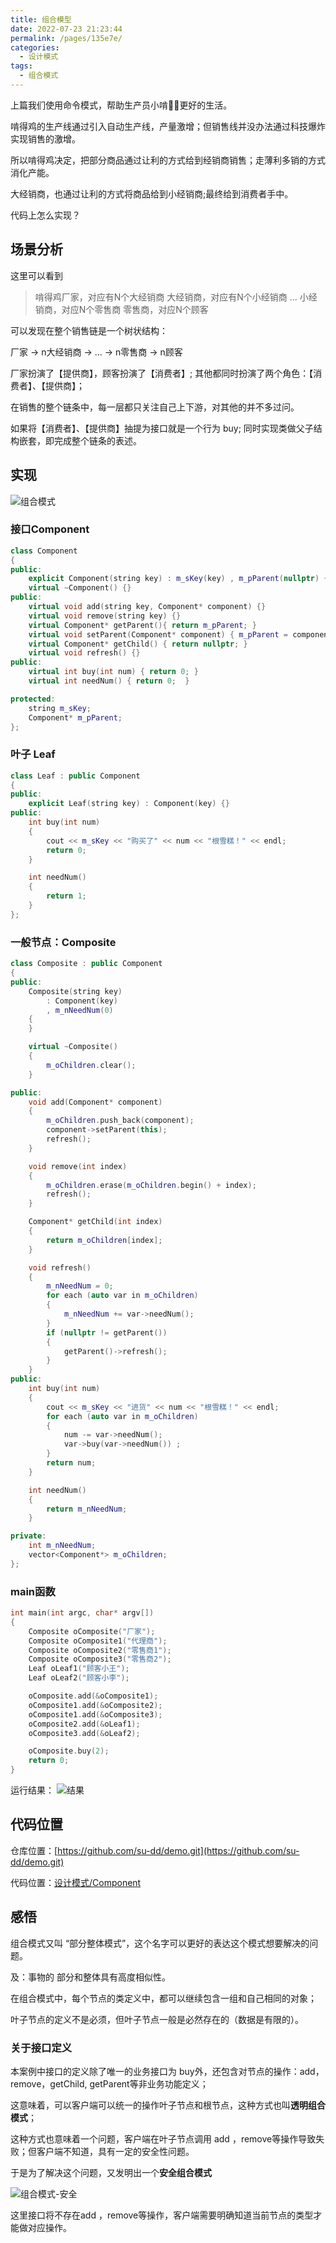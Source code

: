 ```yaml
---
title: 组合模型
date: 2022-07-23 21:23:44
permalink: /pages/135e7e/
categories:
  - 设计模式
tags:
  - 组合模式
---
```


上篇我们使用命令模式，帮助生产员小啃:guardsman:更好的生活。

啃得鸡的生产线通过引入自动生产线，产量激增；但销售线并没办法通过科技爆炸实现销售的激增。

所以啃得鸡决定，把部分商品通过让利的方式给到经销商销售；走薄利多销的方式消化产能。

大经销商，也通过让利的方式将商品给到小经销商;最终给到消费者手中。

代码上怎么实现？

<!-- more -->

## 场景分析

这里可以看到 
> 啃得鸡厂家，对应有N个大经销商
> 大经销商，对应有N个小经销商
> ...
> 小经销商，对应N个零售商
> 零售商，对应N个顾客

可以发现在整个销售链是一个树状结构：

  厂家 -> n大经销商 -> ... -> n零售商 -> n顾客

厂家扮演了【提供商】，顾客扮演了【消费者】; 其他都同时扮演了两个角色：【消费者】、【提供商】；

在销售的整个链条中，每一层都只关注自己上下游，对其他的并不多过问。

如果将【消费者】、【提供商】抽提为接口就是一个行为 buy; 同时实现类做父子结构嵌套，即完成整个链条的表述。


## 实现

![组合模式](https://cdn.addai.cn/博客/知识总结/设计模式/组合模式.drawio.svg)
### 接口Component
```cpp
class Component
{
public:
	explicit Component(string key) : m_sKey(key) , m_pParent(nullptr) {}
	virtual ~Component() {}
public:
	virtual void add(string key, Component* component) {}
	virtual void remove(string key) {}
	virtual Component* getParent(){ return m_pParent; }
	virtual void setParent(Component* component) { m_pParent = component; }
	virtual Component* getChild() { return nullptr; }
	virtual void refresh() {}
public:
	virtual int buy(int num) { return 0; }
	virtual int needNum() { return 0;  }

protected:
	string m_sKey;
	Component* m_pParent;
};
```
### 叶子 Leaf
```cpp
class Leaf : public Component
{
public:
	explicit Leaf(string key) : Component(key) {}
public:
	int buy(int num)
	{
		cout << m_sKey << "购买了" << num << "根雪糕！" << endl;
		return 0;
	}

	int needNum()
	{
		return 1;
	}
};
```
### 一般节点：Composite
```cpp
class Composite : public Component
{
public:
	Composite(string key) 
		: Component(key)
		, m_nNeedNum(0)
	{
	}

	virtual ~Composite()
	{
		m_oChildren.clear();
	}

public:
	void add(Component* component)
	{
		m_oChildren.push_back(component);
		component->setParent(this);
		refresh();
	}

	void remove(int index)
	{
		m_oChildren.erase(m_oChildren.begin() + index);
		refresh();
	}

	Component* getChild(int index)
	{ 
		return m_oChildren[index];
	}

	void refresh() 
	{
		m_nNeedNum = 0;
		for each (auto var in m_oChildren)
		{
			m_nNeedNum += var->needNum();
		}
		if (nullptr != getParent())
		{
			getParent()->refresh();
		}
	}
public:
	int buy(int num)
	{
		cout << m_sKey << "进货" << num << "根雪糕！" << endl;
		for each (auto var in m_oChildren)
		{
			num -= var->needNum();
			var->buy(var->needNum()) ;
		}
		return num;
	}

	int needNum()
	{
		return m_nNeedNum;
	}

private:
	int m_nNeedNum;
	vector<Component*> m_oChildren;
};
```
### main函数
```cpp
int main(int argc, char* argv[])
{
	Composite oComposite("厂家");
	Composite oComposite1("代理商");
	Composite oComposite2("零售商1");
	Composite oComposite3("零售商2");
	Leaf oLeaf1("顾客小王");
	Leaf oLeaf2("顾客小李");

	oComposite.add(&oComposite1);
	oComposite1.add(&oComposite2);
	oComposite1.add(&oComposite3);
	oComposite2.add(&oLeaf1);
	oComposite3.add(&oLeaf2);

	oComposite.buy(2);
	return 0;
}
```
运行结果：
![结果](https://cdn.addai.cn/博客/202207281945959.png)

## 代码位置
仓库位置：[https://github.com/su-dd/demo.git](https://github.com/su-dd/demo.git)

代码位置：[设计模式/Component](https://github.com/su-dd/demo/tree/main/设计模式/Component)

## 感悟

组合模式又叫 “部分整体模式”，这个名字可以更好的表达这个模式想要解决的问题。

及：事物的 部分和整体具有高度相似性。

在组合模式中，每个节点的类定义中，都可以继续包含一组和自己相同的对象；

叶子节点的定义不是必须，但叶子节点一般是必然存在的（数据是有限的）。

### 关于接口定义
本案例中接口的定义除了唯一的业务接口为 buy外，还包含对节点的操作：add，remove，getChild, getParent等非业务功能定义；

这意味着，可以客户端可以统一的操作叶子节点和根节点，这种方式也叫**透明组合模式**；

这种方式也意味着一个问题，客户端在叶子节点调用 add ，remove等操作导致失败；但客户端不知道，具有一定的安全性问题。

于是为了解决这个问题，又发明出一个**安全组合模式**

![组合模式-安全](https://cdn.addai.cn/博客/知识总结/设计模式/组合模式-安全.drawio.svg)

这里接口将不存在add ，remove等操作，客户端需要明确知道当前节点的类型才能做对应操作。

